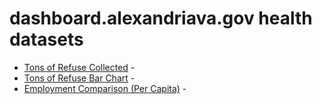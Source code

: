 # dashboard.alexandriava.gov health datasets
* [Tons of Refuse Collected](https://dashboard.alexandriava.gov/d/k89n-neuq) - 
* [Tons of Refuse Bar Chart](https://dashboard.alexandriava.gov/d/hftq-bdp7) - 
* [Employment Comparison (Per Capita)](https://dashboard.alexandriava.gov/d/8evn-j6v3) - 
